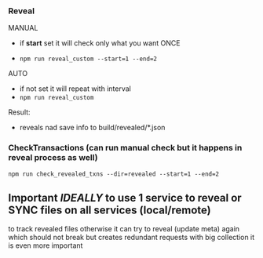 ### Reveal

MANUAL 
- if **start** set it will check only what you want ONCE

- `npm run reveal_custom --start=1 --end=2`

AUTO
- if not set it will repeat with interval
- `npm run reveal_custom`



Result:
- reveals nad save info to build/revealed/*.json

### CheckTransactions (can run manual check but it happens in reveal process as well)
`npm run check_revealed_txns --dir=revealed --start=1 --end=2`


## Important _IDEALLY_ to use 1 service to reveal or SYNC files on all services (local/remote)
to track revealed files
otherwise it can try to reveal (update meta) again
which should not break but creates redundant requests
with big collection it is even more important
